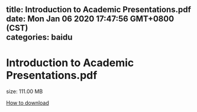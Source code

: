 
title: Introduction to Academic Presentations.pdf
date: Mon Jan 06 2020 17:47:56 GMT+0800 (CST)    
categories: baidu
---

# Introduction to Academic Presentations.pdf
size: 111.00 MB
 
 

[How to download](https://bpcam.bemobtrk.com/go/2ceec3aa-1ca2-46d6-b9ff-aaa5c184517c?jno=1458)